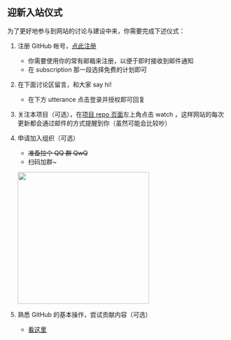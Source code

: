## 迎新入站仪式

为了更好地参与到网站的讨论与建设中来，你需要完成下述仪式：

1. 注册 GitHub 帐号，[点此注册](https://github.com/join?source=header-home)
    * 你需要使用你的常有邮箱来注册，以便于即时接收到邮件通知
    * 在 subscription 那一段选择免费的计划即可
2. 在下面讨论区留言，和大家 say hi!
    * 在下方 utterance 点击登录并授权即可回复
3. 关注本项目（可选），在[项目 repo 页面](https://github.com/fudan-today/tech)左上角点击 watch ，这样网站的每次更新都会通过邮件的方式提醒到你（虽然可能会比较吵）
4. 申请加入组织（可选）
    * ~~准备拉个 QQ 群 QwQ~~
    * 扫码加群~

    <img src="/_static/assets/qq_group.jpg" style="width:300px;"></img>
    
5. 熟悉 GitHub 的基本操作，尝试贡献内容（可选）
    * [看这里](/contribute)
